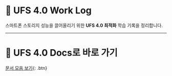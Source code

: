 # 📒 UFS 4.0 Work Log

스마트폰 스토리지 성능을 끌어올리기 위한 **UFS 4.0 최적화** 학습 기록을 정리합니다.

---
<!-- index.md 오른쪽 본문 영역 -->
# 📂 UFS 4.0 Docs로 바로 가기
[문서 모음 보기](/ufs4/){: .btn}
